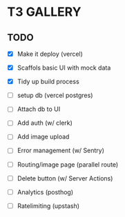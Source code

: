 # T3 GALLERY

## TODO

- [x] Make it deploy (vercel)
- [x] Scaffols basic UI with mock data
- [x] Tidy up build process
- [ ] setup db (vercel postgres)
- [ ] Attach db to UI
- [ ] Add auth (w/ clerk)
- [ ] Add image upload
- [ ] Error management (w/ Sentry)
- [ ] Routing/image page (parallel route)
- [ ] Delete button (w/ Server Actions)
- [ ] Analytics (posthog)
- [ ] Ratelimiting (upstash)

